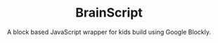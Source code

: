 <div align = center>
  <h1>BrainScript</h1>
  <p>A block based JavaScript wrapper for kids build using Google Blockly.</p>
</div>
